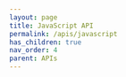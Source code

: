 ```yaml
---
layout: page
title: JavaScript API
permalink: /apis/javascript
has_children: true
nav_order: 4
parent: APIs
---
```

